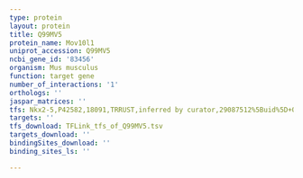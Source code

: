 ```yaml
---
type: protein
layout: protein
title: Q99MV5
protein_name: Mov10l1
uniprot_accession: Q99MV5
ncbi_gene_id: '83456'
organism: Mus musculus
function: target gene
number_of_interactions: '1'
orthologs: ''
jaspar_matrices: ''
tfs: Nkx2-5,P42582,18091,TRRUST,inferred by curator,29087512%5Buid%5D+OR+12754203%5Buid%5D,Yes
targets: ''
tfs_download: TFLink_tfs_of_Q99MV5.tsv
targets_download: ''
bindingSites_download: ''
binding_sites_ls: ''

---
```

